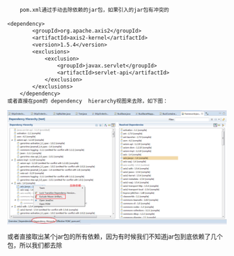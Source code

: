 		pom.xml通过手动去除依赖的jar包，如果引入的jar包有冲突的
    
    <dependency>
			<groupId>org.apache.axis2</groupId>
			<artifactId>axis2-kernel</artifactId>
			<version>1.5.4</version>
			<exclusions>
				<exclusion>
					<groupId>javax.servlet</groupId>
					<artifactId>servlet-api</artifactId>
				</exclusion>
			</exclusions>
		</dependency>
    或者直接在pom的 dependency  hierarchy视图来去除，如下图：
 ![去除依赖](https://github.com/Gamehu/files/blob/master/maven01.png)
 
 或者直接取出某个jar包的所有依赖，因为有时候我们不知道jar包到底依赖了几个包，所以我们都去除
 	<exclusions><exclusion><groupId>*</groupId><artifactId>*</artifactId></exclusion></exclusions>
